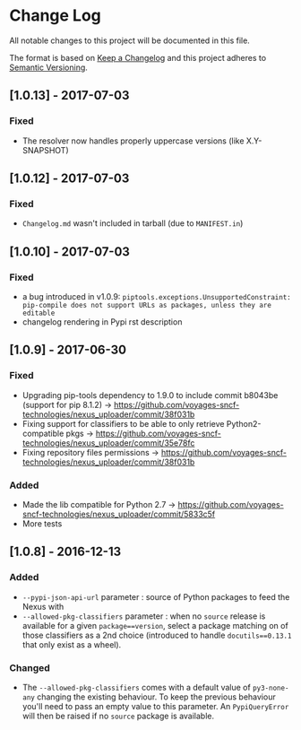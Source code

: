 # Change Log
All notable changes to this project will be documented in this file.

The format is based on [Keep a Changelog](http://keepachangelog.com/)
and this project adheres to [Semantic Versioning](http://semver.org/).

## [1.0.13] - 2017-07-03
### Fixed
- The resolver now handles properly uppercase versions (like X.Y-SNAPSHOT)

## [1.0.12] - 2017-07-03
### Fixed
- `Changelog.md` wasn't included in tarball (due to `MANIFEST.in`)

## [1.0.10] - 2017-07-03
### Fixed
- a bug introduced in v1.0.9: `piptools.exceptions.UnsupportedConstraint: pip-compile does not support URLs as packages, unless they are editable`
- changelog rendering in Pypi rst description

## [1.0.9] - 2017-06-30
### Fixed
- Upgrading pip-tools dependency to 1.9.0 to include commit b8043be (support for pip 8.1.2) -> https://github.com/voyages-sncf-technologies/nexus_uploader/commit/38f031b
- Fixing support for classifiers to be able to only retrieve Python2-compatible pkgs -> https://github.com/voyages-sncf-technologies/nexus_uploader/commit/35e78fc
- Fixing repository files permissions -> https://github.com/voyages-sncf-technologies/nexus_uploader/commit/38f031b

### Added
- Made the lib compatible for Python 2.7 -> https://github.com/voyages-sncf-technologies/nexus_uploader/commit/5833c5f
- More tests

## [1.0.8] - 2016-12-13
### Added
- `--pypi-json-api-url` parameter : source of Python packages to feed the Nexus with
- `--allowed-pkg-classifiers` parameter : when no `source` release is available for a given `package==version`,
  select a package matching on of those classifiers as a 2nd choice
  (introduced to handle `docutils==0.13.1` that only exist as a wheel).

### Changed
- The `--allowed-pkg-classifiers` comes with a default value of `py3-none-any` changing the existing behaviour.
  To keep the previous behaviour you'll need to pass an empty value to this parameter.
  An `PypiQueryError` will then be raised if no `source` package is available.
